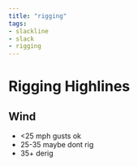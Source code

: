 ```yaml
---
title: "rigging"
tags:
- slackline
- slack
- rigging
---
```


# Rigging Highlines

## Wind
- <25 mph gusts ok
- 25-35 maybe dont rig
- 35+ derig